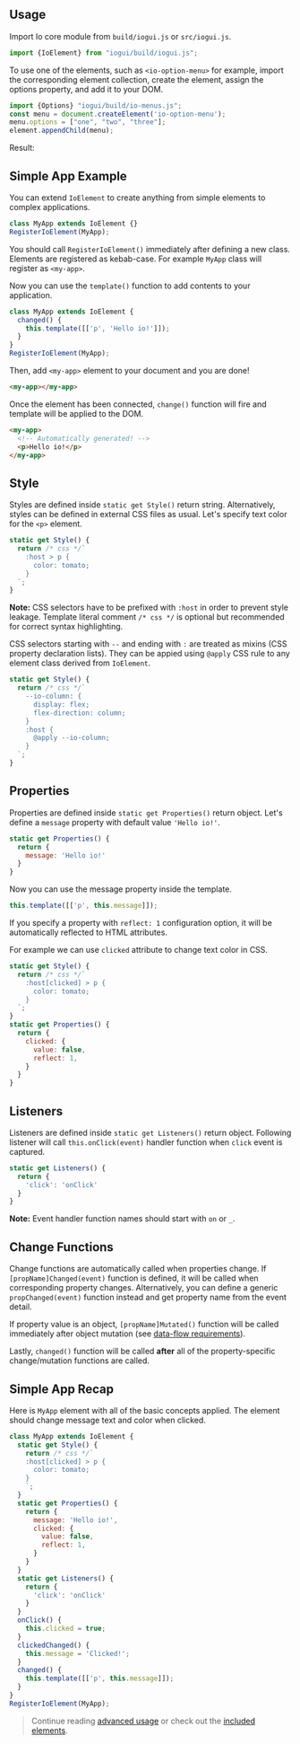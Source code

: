 ## Usage

Import Io core module from `build/iogui.js` or `src/iogui.js`.

```javascript
import {IoElement} from "iogui/build/iogui.js";
```

To use one of the elements, such as `<io-option-menu>` for example, import the corresponding element collection, create the element, assign the options property, and add it to your DOM.

```javascript
import {Options} "iogui/build/io-menus.js";
const menu = document.createElement('io-option-menu');
menu.options = ["one", "two", "three"];
element.appendChild(menu);
```

Result:

<io-option-menu value="one" options='["one", "two", "three"]'></io-option-menu>

## Simple App Example

You can extend `IoElement` to create anything from simple elements to complex applications.

```javascript
class MyApp extends IoElement {}
RegisterIoElement(MyApp);
```
You should call `RegisterIoElement()` immediately after defining a new class. Elements are registered as kebab-case. For example `MyApp` class will register as `<my-app>`.

Now you can use the `template()` function to add contents to your application.

```javascript
class MyApp extends IoElement {
  changed() {
    this.template([['p', 'Hello io!']]);
  }
}
RegisterIoElement(MyApp);
```

Then, add `<my-app>` element to your document and you are done!

```html
<my-app></my-app>
```

Once the element has been connected, `change()` function will fire and template will be applied to the DOM.

```html
<my-app>
  <!-- Automatically generated! -->
  <p>Hello io!</p>
</my-app>
```

## Style

Styles are defined inside `static get Style()` return string. Alternatively, styles can be defined in external CSS files as usual. Let's specify text color for the `<p>` element.

```javascript
static get Style() {
  return /* css */`
    :host > p {
      color: tomato;
    }
  `;
}
```

**Note:** CSS selectors have to be prefixed with `:host` in order to prevent style leakage. Template literal comment `/* css */` is optional but recommended for correct syntax highlighting.

CSS selectors starting with `--` and ending with `:` are treated as mixins (CSS property declaration lists). They can be appied using `@apply` CSS rule to any element class derived from `IoElement`.

```javascript
static get Style() {
  return /* css */`
    --io-column: {
      display: flex;
      flex-direction: column;
    }
    :host {
      @apply --io-column;
    }
  `;
}
```

## Properties

Properties are defined inside `static get Properties()` return object. Let's define a `message` property with default value `'Hello io!'`.

```javascript
static get Properties() {
  return {
    message: 'Hello io!'
  }
}
```

Now you can use the message property inside the template.

```javascript
this.template([['p', this.message]]);
```

If you specify a property with `reflect: 1` configuration option, it will be automatically reflected to HTML attributes.

For example we can use `clicked` attribute to change text color in CSS.

```javascript
static get Style() {
  return /* css */`
    :host[clicked] > p {
      color: tomato;
    }
  `;
}
static get Properties() {
  return {
    clicked: {
      value: false,
      reflect: 1,
    }
  }
}
```

## Listeners

Listeners are defined inside `static get Listeners()` return object. Following listener will call `this.onClick(event)` handler function when `click` event is captured.

```javascript
static get Listeners() {
  return {
    'click': 'onClick'
  }
}
```

**Note:** Event handler function names should start with `on` or `_`.

## Change Functions

Change functions are automatically called when properties change. If `[propName]Changed(event)` function is defined, it will be called when corresponding property changes. Alternatively, you can define a generic `propChanged(event)` function instead and get property name from the event detail.

If property value is an object, `[propName]Mutated()` function will be called immediately after object mutation (see [data-flow requirements](#doc=learn-more#data-flow)).

Lastly, `changed()` function will be called **after** all of the property-specific change/mutation functions are called.

## Simple App Recap

Here is `MyApp` element with all of the basic concepts applied. The element should change message text and color when clicked.

```javascript
class MyApp extends IoElement {
  static get Style() {
    return /* css */`
    :host[clicked] > p {
      color: tomato;
    }
    `;
  }
  static get Properties() {
    return {
      message: 'Hello io!',
      clicked: {
        value: false,
        reflect: 1,
      }
    }
  }
  static get Listeners() {
    return {
      'click': 'onClick'
    }
  }
  onClick() {
    this.clicked = true;
  }
  clickedChanged() {
    this.message = 'Clicked!';
  }
  changed() {
    this.template([['p', this.message]]);
  }
}
RegisterIoElement(MyApp);
```

> Continue reading [advanced usage](#doc=learn-more#creating-elements) or check out the [included elements](#doc=elements-core#IoItem).

